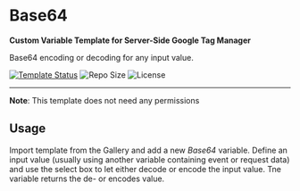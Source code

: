 # Base64

**Custom Variable Template for Server-Side Google Tag Manager**

Base64 encoding or decoding for any input value. 

[![Template Status](https://img.shields.io/badge/Community%20Template%20Gallery%20Status-published-green)](https://tagmanager.google.com/gallery/#/owners/mbaersch/templates/base64) ![Repo Size](https://img.shields.io/github/repo-size/mbaersch/base64) ![License](https://img.shields.io/github/license/mbaersch/base64)

---

**Note**: This template does not need any permissions

## Usage
Import template from  the Gallery and add a new *Base64* variable. Define an input value (usually using another variable containing event or request data) and use the select box to let either decode or encode the input value. Tne variable returns the de- or encodes value.  